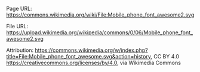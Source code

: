 Page URL:
https://commons.wikimedia.org/wiki/File:Mobile_phone_font_awesome2.svg

File URL:
https://upload.wikimedia.org/wikipedia/commons/0/06/Mobile_phone_font_awesome2.svg

Attribution:
https://commons.wikimedia.org/w/index.php?title=File:Mobile_phone_font_awesome.svg&action=history, CC BY 4.0 <https://creativecommons.org/licenses/by/4.0>, via Wikimedia Commons
